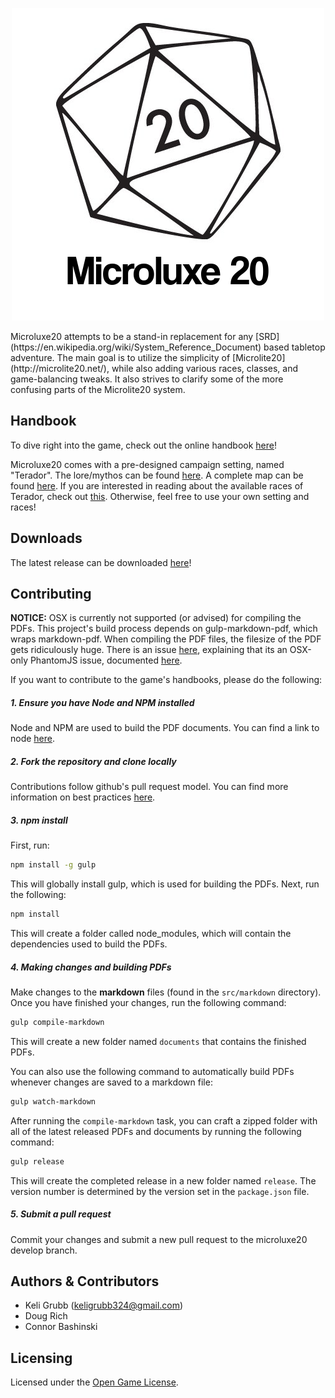 <p align="center">
  <img src="src/static/logo.png" alt="Microluxe 20">
</p>
Microluxe20 attempts to be a stand-in replacement for any [SRD](https://en.wikipedia.org/wiki/System_Reference_Document) based tabletop adventure. The main goal is to utilize the simplicity of [Microlite20](http://microlite20.net/), while also adding various races, classes, and game-balancing tweaks. It also strives to clarify some of the more confusing parts of the Microlite20 system.

## Handbook
To dive right into the game, check out the online handbook [here](src/markdown/microluxe20_handbook.md)!

Microluxe20 comes with a pre-designed campaign setting, named "Terador". The lore/mythos can be found [here](src/markdown/microluxe20_lore.md). A complete map can be found [here](map/Terador-complete.png). If you are interested in reading about the available races of Terador, check out [this](src/markdown/microluxe20_races.md).  Otherwise, feel free to use your own setting and races!

## Downloads
The latest release can be downloaded [here](https://github.com/kgrubb/microluxe20/releases/latest)!

## Contributing

**NOTICE:** OSX is currently not supported (or advised) for compiling the PDFs. This project's build process depends on gulp-markdown-pdf, which wraps markdown-pdf. When compiling the PDF files, the filesize of the PDF gets ridiculously huge. There is an issue [here](https://github.com/alanshaw/markdown-pdf/issues/37), explaining that its an OSX-only PhantomJS issue, documented [here](https://github.com/ariya/phantomjs/issues/10373).

If you want to contribute to the game's handbooks, please do the following:

##### 1. Ensure you have Node and NPM installed

Node and NPM are used to build the PDF documents. You can find a link to node [here](https://nodejs.org/en/).

##### 2. Fork the repository and clone locally

Contributions follow github's pull request model. You can find more information on best practices [here](https://help.github.com/articles/using-pull-requests/).

##### 3. npm install

First, run:

```sh
npm install -g gulp
```

This will globally install gulp, which is used for building the PDFs.
Next, run the following:

```sh
npm install
```

This will create a folder called node_modules, which will contain the dependencies used to build the PDFs.

##### 4. Making changes and building PDFs

Make changes to the __markdown__ files (found in the `src/markdown` directory). Once you have finished your changes, run the following command:

```sh
gulp compile-markdown
```

This will create a new folder named `documents` that contains the finished PDFs.

You can also use the following command to automatically build PDFs whenever changes are saved to a markdown file:

```sh
gulp watch-markdown
```

After running the `compile-markdown` task, you can craft a zipped folder with all of the latest released PDFs and documents by running the following command:

```sh
gulp release
```

This will create the completed release in a new folder named `release`. The version number is determined by the version set in the `package.json` file.

##### 5. Submit a pull request

Commit your changes and submit a new pull request to the microluxe20 develop branch.

## Authors & Contributors
* Keli Grubb (<keligrubb324@gmail.com>)
* Doug Rich
* Connor Bashinski

## Licensing
Licensed under the [Open Game License](LICENSE).
